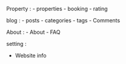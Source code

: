  Property :
    - properties
    - booking
    - rating

 blog :
    - posts
    - categories 
    - tags
    - Comments

About :
    - About
    - FAQ

setting :
   - Website info